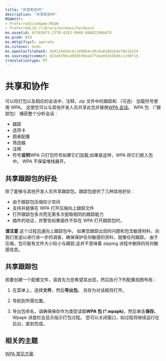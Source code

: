 ```yaml
---
title: "共享和协作"
description: "共享和协作"
MSHAttr:
- PreferredSiteName:MSDN
- PreferredLib:/library/windows/hardware
ms.assetid: A75836F3-237B-4283-9948-08AB22966A7D
ms.prod: W10
ms.mktglfcycl: operate
ms.sitesec: msdn
ms.openlocfilehash: 459110ebdcdc349084cd9c8a81882b4ef0e1d154
ms.sourcegitcommit: d33e870dc4850bf0ea47fdae0d163b04c1c90f15
translationtype: MT
---
```

# <a name="sharing-and-collaboration"></a>共享和协作


可以将打包以及相应的会话中，注释，zip 文件中的跟踪和 （可选） 加载符号使用 WPA。 这使您可以与其他开发人员共享此包并替换[WPA 会话](save-state-at-the-end-of-a-wpa-session.md)。 WPA 包 （"跟踪包） 捕获整个分析会话︰

-   跟踪
-   选项卡
-   图表配置
-   筛选器
-   注释
-   符号**说明**WPA 只打包符号如果它们加载;如果是这样，WPA 将它们嵌入包中。 WPA 不保留堆栈展开。

     

## <a name="benefits-of-sharing-a-trace-package"></a>共享跟踪包的好处


除了能够与其他开发人员共享跟踪包，跟踪包提供了几种其他好处︰

-   由于跟踪包压缩较少空间
-   支持并能够在 WPA 打开压缩向上跟踪文件
-   打开跟踪包多次而无需多次提取相同的跟踪能力
-   插件的验证，并警告如果插件不存在 WPA 打开跟踪包时。

**请注意** 这个过程迅速向上跟踪包中。 如果您跟踪出现的问题和包含敏感材料，向我们发送以进行进一步的调查，确保保护任何敏感的资料，就像任何跟踪。 由于压缩，包可能有文件大小较小与跟踪;这并不意味着 zipping 进程中删除的任何敏感信息。

 

## <a name="sharing-a-trace-package"></a>共享跟踪包


若要创建一个配置文件，请首先为您希望其出现，然后执行下列配置视图布局︰

1.  在菜单上，选择**文件**，然后**导出包**。 另存为对话框将打开。

2.  导航到所需位置。

3.  导出包命名，请确保保存作为类型读取**WPA 包 (\*.wpapk)**，然后单击**保存**。 Wpapk 进度栏会显示指示打包过程。 您可以关闭窗口，如过程将继续运行在后台，直到完成。

## <a name="related-topics"></a>相关的主题


[WPA 常见方案](windows-performance-analyzer-common-scenarios.md)

 

 







